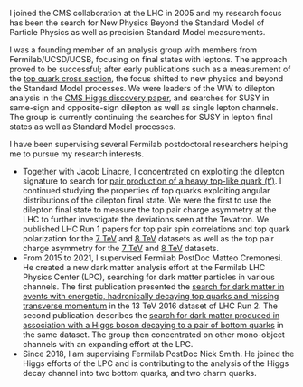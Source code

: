 I joined the CMS collaboration at the LHC in 2005 and my research focus has been the search for New Physics Beyond the Standard Model of Particle Physics as well as precision Standard Model measurements.

I was a founding member of an analysis group with members from Fermilab/UCSD/UCSB, focusing on final states with leptons. The approach proved to be successful; after early publications such as a measurement of the [top quark cross section](https://doi.org/10.1007/JHEP07(2011)049), the focus shifted to new physics and beyond the Standard Model processes. We were leaders of the WW to dilepton analysis in the [CMS Higgs discovery paper](https://doi.org/10.1016/j.physletb.2012.08.021), and searches for SUSY in same-sign and opposite-sign dilepton as well as single lepton channels. The group is currently continuing the searches for SUSY in lepton final states as well as Standard Model processes.

I have been supervising several Fermilab postdoctoral researchers helping me to pursue my research interests.

* Together with Jacob Linacre, I concentrated on exploiting the dilepton signature to search for [pair production of a heavy top-like quark (t’)](https://doi.org/10.1016/j.physletb.2012.07.059). I continued studying the properties of top quarks exploiting angular distributions of the dilepton final state. We were the first to use the dilepton final state to measure the top pair charge asymmetry at the LHC to further investigate the deviations seen at the Tevatron. We published LHC Run 1 papers for top pair spin correlations and top quark polarization for the [7 TeV](https://doi.org/10.1103/PhysRevLett.112.182001) and [8 TeV](https://doi.org/10.1103/PhysRevD.93.052007) datasets as well as the top pair charge asymmetry for the [7 TeV](https://doi.org/10.1007/JHEP04(2014)191) and [8 TeV](https://doi.org/10.1016/j.physletb.2016.07.006) datasets.
* From 2015 to 2021, I supervised Fermilab PostDoc Matteo Cremonesi. He created a new dark matter analysis effort at the Fermilab LHC Physics Center (LPC), searching for dark matter particles in various channels. The first publication presented the [search for dark matter in events with energetic, hadronically decaying top quarks and missing transverse momentum](https://doi.org/10.1007/JHEP06(2018)027) in the 13 TeV 2016 dataset of LHC Run 2. The second publication describes the [search for dark matter produced in association with a Higgs boson decaying to a pair of bottom quarks](http://arxiv.org/abs/1811.06562) in the same dataset. The group then concentrated on other mono-object channels with an expanding effort at the LPC.
* Since 2018, I am supervising Fermilab PostDoc Nick Smith. He joined the Higgs efforts of the LPC and is contributing to the analysis of the Higgs decay channel into two bottom quarks, and two charm quarks.
